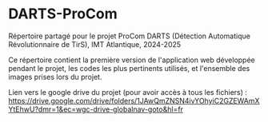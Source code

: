 # DARTS-ProCom
Répertoire partagé pour le projet ProCom DARTS (Détection Automatique Révolutionnaire de TirS), IMT Atlantique, 2024-2025

Ce répertoire contient la première version de l'application web développée pendant le projet, les codes les plus pertinents utilisés, et l'ensemble des images prises lors du projet.

Lien vers le google drive du projet (pour avoir accès à tous les fichiers) : https://drive.google.com/drive/folders/1JAwQmZNSN4ivYOhyiC2GZEWAmXYtEhwU?dmr=1&ec=wgc-drive-globalnav-goto&hl=fr
